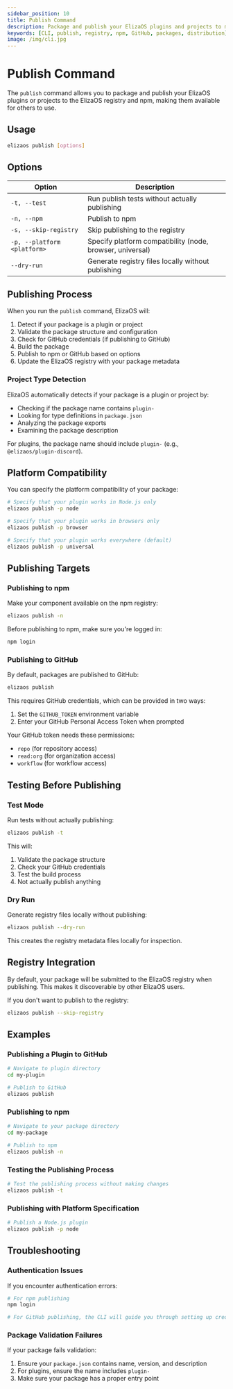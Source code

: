 ```yaml
---
sidebar_position: 10
title: Publish Command
description: Package and publish your ElizaOS plugins and projects to make them available to others
keywords: [CLI, publish, registry, npm, GitHub, packages, distribution]
image: /img/cli.jpg
---
```


# Publish Command

The `publish` command allows you to package and publish your ElizaOS plugins or projects to the ElizaOS registry and npm, making them available for others to use.

## Usage

```bash
elizaos publish [options]
```

## Options

| Option                      | Description                                               |
| --------------------------- | --------------------------------------------------------- |
| `-t, --test`                | Run publish tests without actually publishing             |
| `-n, --npm`                 | Publish to npm                                            |
| `-s, --skip-registry`       | Skip publishing to the registry                           |
| `-p, --platform <platform>` | Specify platform compatibility (node, browser, universal) |
| `--dry-run`                 | Generate registry files locally without publishing        |

## Publishing Process

When you run the `publish` command, ElizaOS will:

1. Detect if your package is a plugin or project
2. Validate the package structure and configuration
3. Check for GitHub credentials (if publishing to GitHub)
4. Build the package
5. Publish to npm or GitHub based on options
6. Update the ElizaOS registry with your package metadata

### Project Type Detection

ElizaOS automatically detects if your package is a plugin or project by:

- Checking if the package name contains `plugin-`
- Looking for type definitions in `package.json`
- Analyzing the package exports
- Examining the package description

For plugins, the package name should include `plugin-` (e.g., `@elizaos/plugin-discord`).

## Platform Compatibility

You can specify the platform compatibility of your package:

```bash
# Specify that your plugin works in Node.js only
elizaos publish -p node

# Specify that your plugin works in browsers only
elizaos publish -p browser

# Specify that your plugin works everywhere (default)
elizaos publish -p universal
```

## Publishing Targets

### Publishing to npm

Make your component available on the npm registry:

```bash
elizaos publish -n
```

Before publishing to npm, make sure you're logged in:

```bash
npm login
```

### Publishing to GitHub

By default, packages are published to GitHub:

```bash
elizaos publish
```

This requires GitHub credentials, which can be provided in two ways:

1. Set the `GITHUB_TOKEN` environment variable
2. Enter your GitHub Personal Access Token when prompted

Your GitHub token needs these permissions:

- `repo` (for repository access)
- `read:org` (for organization access)
- `workflow` (for workflow access)

## Testing Before Publishing

### Test Mode

Run tests without actually publishing:

```bash
elizaos publish -t
```

This will:

1. Validate the package structure
2. Check your GitHub credentials
3. Test the build process
4. Not actually publish anything

### Dry Run

Generate registry files locally without publishing:

```bash
elizaos publish --dry-run
```

This creates the registry metadata files locally for inspection.

## Registry Integration

By default, your package will be submitted to the ElizaOS registry when publishing. This makes it discoverable by other ElizaOS users.

If you don't want to publish to the registry:

```bash
elizaos publish --skip-registry
```

## Examples

### Publishing a Plugin to GitHub

```bash
# Navigate to plugin directory
cd my-plugin

# Publish to GitHub
elizaos publish
```

### Publishing to npm

```bash
# Navigate to your package directory
cd my-package

# Publish to npm
elizaos publish -n
```

### Testing the Publishing Process

```bash
# Test the publishing process without making changes
elizaos publish -t
```

### Publishing with Platform Specification

```bash
# Publish a Node.js plugin
elizaos publish -p node
```

## Troubleshooting

### Authentication Issues

If you encounter authentication errors:

```bash
# For npm publishing
npm login

# For GitHub publishing, the CLI will guide you through setting up credentials
```

### Package Validation Failures

If your package fails validation:

1. Ensure your `package.json` contains name, version, and description
2. For plugins, ensure the name includes `plugin-`
3. Make sure your package has a proper entry point

